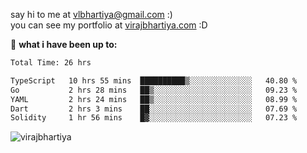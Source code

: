say hi to me at [vlbhartiya@gmail.com](mailto:vlbhartiya@gmail.com) :)<br/>
you can see my portfolio at [virajbhartiya.com](https://virajbhartiya.com) :D<br/>


🚀 **what i have been up to:**

<!--START_SECTION:waka-->

```txt
Total Time: 26 hrs

TypeScript   10 hrs 55 mins  ██████████▒░░░░░░░░░░░░░░   40.80 %
Go           2 hrs 28 mins   ██▒░░░░░░░░░░░░░░░░░░░░░░   09.23 %
YAML         2 hrs 24 mins   ██▒░░░░░░░░░░░░░░░░░░░░░░   08.99 %
Dart         2 hrs 3 mins    ██░░░░░░░░░░░░░░░░░░░░░░░   07.69 %
Solidity     1 hr 56 mins    █▓░░░░░░░░░░░░░░░░░░░░░░░   07.23 %
```

<!--END_SECTION:waka-->

<p align="left"> <img src="https://komarev.com/ghpvc/?username=virajbhartiya&color=blue" alt="virajbhartiya" /> </p>

